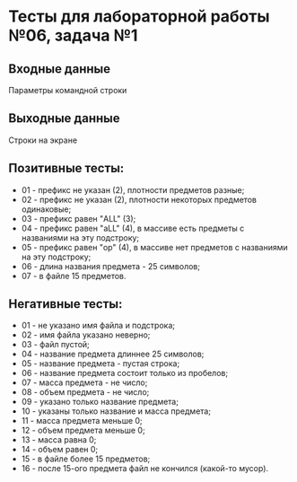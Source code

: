 # Тесты для лабораторной работы №06, задача №1

## Входные данные
Параметры командной строки

## Выходные данные
Строки на экране

## Позитивные тесты:
- 01 - префикс не указан (2), плотности предметов разные;
- 02 - префикс не указан (2), плотности некоторых предметов одинаковые;
- 03 - префикс равен "ALL" (3);
- 04 - префикс равен "aLL" (4), в массиве есть предметы с названиями на эту подстроку;
- 05 - префикс равен "op" (4), в массиве нет предметов с названиями на эту подстроку;
- 06 - длина названия предмета - 25 символов;
- 07 - в файле 15 предметов.

## Негативные тесты:
- 01 - не указано имя файла и подстрока;
- 02 - имя файла указано неверно;
- 03 - файл пустой;
- 04 - название предмета длиннее 25 символов;
- 05 - название предмета - пустая строка;
- 06 - название предмета состоит только из пробелов;
- 07 - масса предмета - не число;
- 08 - объем предмета - не число;
- 09 - указано только название предмета;
- 10 - указаны только название и масса предмета;
- 11 - масса предмета меньше 0;
- 12 - объем предмета меньше 0;
- 13 - масса равна 0;
- 14 - объем равен 0;
- 15 - в файле более 15 предметов;
- 16 - после 15-ого предмета файл не кончился (какой-то мусор).
